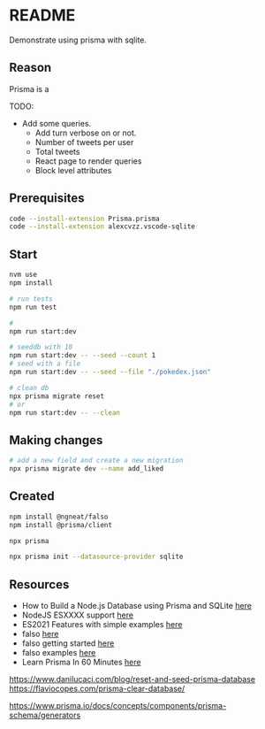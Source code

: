 # README

Demonstrate using prisma with sqlite.  

## Reason

Prisma is a 

TODO:

* Add some queries.  
  * Add turn verbose on or not.  
  * Number of tweets per user
  * Total tweets
  * React page to render queries
  * Block level attributes

## Prerequisites

```sh
code --install-extension Prisma.prisma
code --install-extension alexcvzz.vscode-sqlite
```

## Start

```sh
nvm use
npm install

# run tests
npm run test

#
npm run start:dev

# seeddb with 10  
npm run start:dev -- --seed --count 1
# seed with a file
npm run start:dev -- --seed --file "./pokedex.json"     

# clean db
npx prisma migrate reset  
# or
npm run start:dev -- --clean 
```

## Making changes

```sh
# add a new field and create a new migration
npx prisma migrate dev --name add_liked  
```

## Created

```sh
npm install @ngneat/falso 
npm install @prisma/client

npx prisma

npx prisma init --datasource-provider sqlite
```

## Resources

* How to Build a Node.js Database using Prisma and SQLite [here](https://www.freecodecamp.org/news/build-nodejs-database-using-prisma-orm/)  
* NodeJS ESXXXX support [here](https://node.green/)  
* ES2021 Features with simple examples [here](https://dev.to/carlillo/es2021-features-with-simple-examples-27d3)  
* falso [here](https://netbasal.com/generate-fake-data-in-the-browser-and-node-js-using-falso-3998d2bcbaaf)
* falso getting started [here](https://ngneat.github.io/falso/docs/getting-started/)
* falso examples [here](https://ngneat.github.io/falso/docs/general/#randboolean)
* Learn Prisma In 60 Minutes [here](https://www.youtube.com/watch?v=RebA5J-rlwg)

https://www.danilucaci.com/blog/reset-and-seed-prisma-database
https://flaviocopes.com/prisma-clear-database/

https://www.prisma.io/docs/concepts/components/prisma-schema/generators

